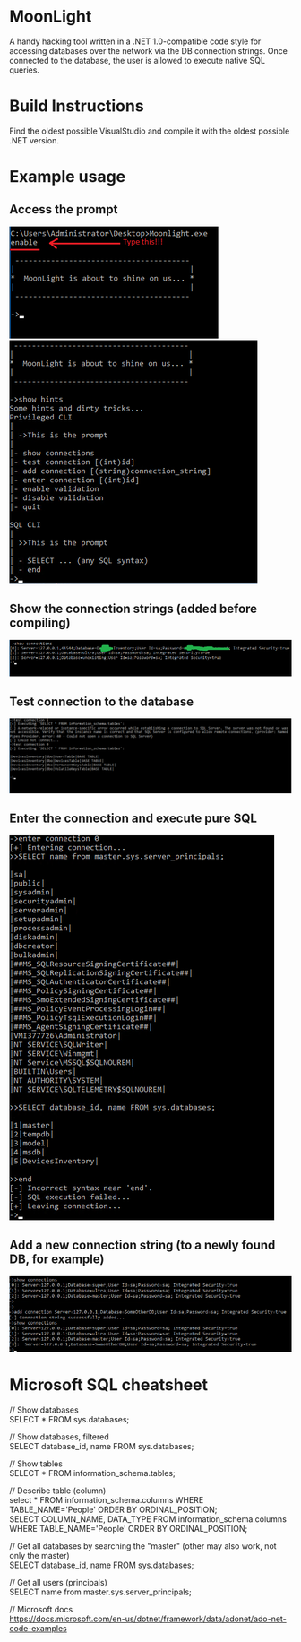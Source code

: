 # MoonLight
A handy hacking tool written in a .NET 1.0-compatible code style for accessing databases over the network via the DB connection strings. Once connected to the database, the user is allowed to execute native SQL queries.

# Build Instructions
Find the oldest possible VisualStudio and compile it with the oldest possible .NET version.

# Example usage

## Access the prompt
![Screenshot](https://github.com/vmetodiev/moonlight/blob/master/Pictures/ML1.PNG)<br />
![Screenshot](https://github.com/vmetodiev/moonlight/blob/master/Pictures/ML0.PNG)<br />
## Show the connection strings (added before compiling)
![Screenshot](https://github.com/vmetodiev/moonlight/blob/master/Pictures/ML2.PNG)<br />
## Test connection to the database
![Screenshot](https://github.com/vmetodiev/moonlight/blob/master/Pictures/ML3.PNG)<br />
## Enter the connection and execute pure SQL
![Screenshot](https://github.com/vmetodiev/moonlight/blob/master/Pictures/ML4.PNG)<br />
## Add a new connection string (to a newly found DB, for example) 
![Screenshot](https://github.com/vmetodiev/moonlight/blob/master/Pictures/ML5.PNG)<br />

# Microsoft SQL cheatsheet
// Show databases<br />
SELECT * FROM sys.databases;<br />

// Show databases, filtered<br />
SELECT database_id, name FROM sys.databases;<br />

// Show tables<br />
SELECT * FROM information_schema.tables;<br />

// Describe table (column)<br />
select * FROM information_schema.columns WHERE TABLE_NAME='People' ORDER BY ORDINAL_POSITION;<br />
SELECT COLUMN_NAME, DATA_TYPE FROM information_schema.columns WHERE TABLE_NAME='People' ORDER BY ORDINAL_POSITION;<br />

// Get all databases by searching the "master" (other may also work, not only the master)<br />
SELECT database_id, name FROM sys.databases;<br />

// Get all users (principals)<br />
SELECT name from master.sys.server_principals;<br />

// Microsoft docs<br />
https://docs.microsoft.com/en-us/dotnet/framework/data/adonet/ado-net-code-examples<br />

